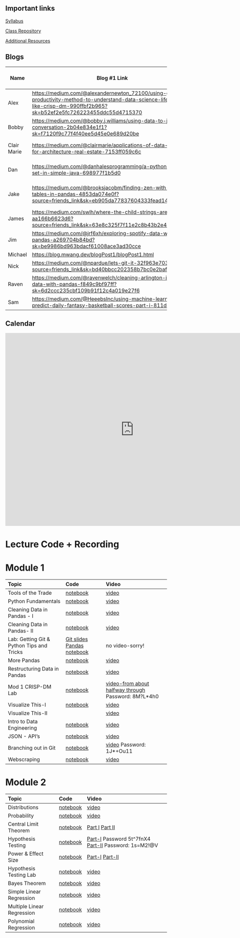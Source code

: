 ## Important links 

[Syllabus](https://hi.flatironschool.com/rs/072-UWY-209/images/FIS_DS_OnCampus_Syllabus_6_5_2019.pdf)

[Class Repository](https://github.com/learn-co-students/dc-ds-060120/blob/master/README.md)

[Additional Resources](https://drive.google.com/open?id=1qYxioNRi3tJmA-PrsdJZm16RDEnyk_fsLLETlCRsScU)


## Blogs
|  Name | Blog #1 Link | Blog #2 Link | Blog #3 Link | Blog #4 Link |
| --- | --- | --- | --- | --- |
|Alex|https://medium.com/@alexandernewton_72100/using-gtd-productivity-method-to-understand-data-science-lifecycles-like-crisp-dm-990ffbf2b965?sk=b52ef2e5fc726223455ddc55d4715370| | |
|Bobby| https://medium.com/@bobby.j.williams/using-data-to-join-the-conversation-2b04e834e1f1?sk=f7120f9c77f4f40ee5d45e0e689d20be| https://medium.com/@bobby.j.williams/python-and-process-control-pt-1-ff2978b8901a?sk=7457cc32a0d848b5420c7090ca848449 | |
|Clair Marie|https://medium.com/@clairmarie/applications-of-data-science-for-architecture-real-estate-7153ff059c6c| https://medium.com/@clairmarie/exploratory-data-analysis-of-green-building-market-share-using-pandas-matplotlib-5404ead3f5d8 | |
|Dan|https://medium.com/@danhalesprogramming/a-python-style-set-in-simple-java-698977f1b5d0 |https://medium.com/@danhalesprogramming/making-sense-of-sampling-distributions-39598b575fbe?source=friends_link&sk=b39ee7a48148a9031d97fc1596881d62 | |
|Jake|https://medium.com/@brooksjacobm/finding-zen-with-pivot-tables-in-pandas-4853da074e0f?source=friends_link&sk=eb905da77837604333fead141093ac8f |https://levelup.gitconnected.com/solve-and-understand-the-project-euler-problems-in-python-introduction-and-problems-1-3-32625d1633f7?source=friends_link&sk=2ee04af8ce5ecdf7be89ac3a47ecae38 |
|James| https://medium.com/swlh/where-the-child-strings-are-aa166b6623d6?source=friends_link&sk=63e8c325f7f11e2c8b43b2e44a887ab9 | https://medium.com/@shawjr3/carin-about-karen-being-frank-about-frank-c7d36e19dee5 (Links to an external site.)| |
|Jim|https://medium.com/@jrf6xh/exploring-spotify-data-with-pandas-a269704b84bd?sk=be9986bd963bdacf61008ace3ad30cce| https://medium.com/@jrf6xh/making-maps-in-python-8dcb6d4d4451 | |
|Michael|https://blog.mwang.dev/blogPost1/blogPost1.html| | |
|Nick|https://medium.com/@npardue/lets-git-it-32f963e70308?source=friends_link&sk=bd40bbcc202358b7bc0e2bafbdca7bb3| | |
|Raven|https://medium.com/@ravenwelch/cleaning-arlington-income-data-with-pandas-f849c9bf97ff?sk=6d2ccc235cbf109b91f12c4a019e27f6| | |
|Sam|https://medium.com/@HeeebsInc/using-machine-learning-to-predict-daily-fantasy-basketball-scores-part-i-811de3c54a98| https://medium.com/@HeeebsInc/using-ai-to-hack-your-fantasy-lineup-2fe022886769#flatironschool | |

## Calendar

<iframe src="https://calendar.google.com/calendar/embed?src=flatironschool.com_kl4r6f0fbisflpmdnchoohdfvo%40group.calendar.google.com&ctz=America%2FNew_York" style="border: 0" width="800" height="600" frameborder="0" scrolling="no"></iframe>

# Lecture Code + Recording
# Module 1

| Topic                                  | Code                | Video                |
|:---|:---|:---|
|Tools of the Trade|[notebook](https://github.com/learn-co-students/dc-ds-060120/blob/master/mod-1/day-1-welcome/Getting-Started-with-Data-Science_After_Class.ipynb)|[video](https://wework.zoom.us/rec/share/-eZlPe2tqURLSKPC8B_TQ_YfOK7fX6a81SlM86ELyU0ZrtbYKNNS7BlH_dI6wpcK)|
|Python Fundamentals|[notebook](python-fundamentals-060120.ipynb)|[video](https://wework.zoom.com/rec/share/9-tPEY353zpOf6vg4h3OaoshON-0X6a80HBP_fAIzR5-gx7tUoyqmmfg1Vu88o4L)|
|Cleaning Data in Pandas - I| [notebook](https://github.com/learn-co-students/dc-ds-060120/blob/master/mod-1/day-3/Python%20Basics%20%2B%20Pandas%20I%20-%20060120.ipynb)|[video](https://wework.zoom.com/rec/share/9PVYEZDL1HJLE6fNt2bmA6Q-A6bFX6a82nUYq6AEy0yzIweWgSSScaJg4bXbMW-s)
|Cleaning Data in Pandas- II|[notebook](https://github.com/learn-co-students/dc-ds-060120/blob/master/mod-1/day-3/second_session/Libraries%20and%20Pandas-060120.ipynb)   |[video]( https://wework.zoom.com/rec/share/2MF8d-jvtT9OWq__wVHcQ_8NLKDOX6a82ycZ_foIxRpG-bIwihm1XROCbntF2Hq4)  |
|Lab: Getting Git & Python Tips and Tricks|[Git slides](https://docs.google.com/presentation/d/1NcM_tv2sKQT4J5GPI_nYAPCQCRpJrMLyOvniR6UdOy4/edit?usp=sharing) [Pandas notebook](https://github.com/learn-co-students/dc-ds-060120/blob/master/mod-1/day-3/Pandas_tips%26Tricks_Lab/Pandas%20Tips%20%26%20Review-mmitchell.ipynb)|no video-sorry!|
|More Pandas|[notebook](https://github.com/learn-co-students/dc-ds-060120/blob/master/mod-1/day-4/manipulating_data_with_pandas_full.ipynb)|[video](https://wework.zoom.com/rec/share/1eFfEJGo8GdJWbP25FnEB4MRBpS6T6a80HJN-6AEmB5s6wQWg60mrdLylhu_5_ft)
|Restructuring Data in Pandas|[notebook](https://github.com/learn-co-students/dc-ds-060120/blob/master/mod-1/week-2/day-1/Restructuring%20Data%20in%20Pandas%20-%20Murat.ipynb)|[video](https://wework.zoom.com/rec/share/xsVWHbrTxz9IBdLR1WTRXoxwRID9aaa803Me-_QEzhnAHDyngCOpMISfapZ3Qo3s)|
|Mod 1 CRISP-DM Lab| [notebook](Mod_1_CRISP_DM-mmitchell.ipynb)|[video-from about halfway through](https://wework.zoom.com/rec/share/6ONOFeD2qjNLUpWV-WPGZrwKMLi_T6a82idM-PsIzxyjXr2wbLhs2FQ8-MNNmRnq) Password: 8M?L*4h0|
|Visualize This-I| [notebook](https://github.com/learn-co-students/dc-ds-060120/blob/master/mod-1/week-2/day-2/matplotlib_seaborn_murat.ipynb)|[video](https://wework.zoom.com/rec/share/6eF4FOzPqWlJQrOU2WLCC5UzDojcaaa82nMe_PoLxR6Znp5n7sUqtWtDK0ujRsK8)|
|Visualize This-II| |[video](https://wework.zoom.com/rec/share/-OxkFJ7VrD1LaaeX5n_-R5MqHJTET6a80SlNqfYNn0lfP-raoNg53TKlzI6eZPoa)|
|Intro to Data Engineering|[notebook](https://github.com/learn-co-students/dc-ds-060120/blob/master/mod-1/week-2/day-3-databases-sql/sql-to-pandas.ipynb)|[video](https://wework.zoom.us/rec/share/2eBJconT6FFLX4XC4UXgdJweNJrLT6a8g3JN86cEnk8N5QC4DxTmOYQQH9n6TY4A)|
|JSON - API’s|[notebook]()|[video](https://wework.zoom.com/rec/share/5elHNbXq1lxOftbv82fjS7UeGZmiT6a81XUa8vMLyhzikALm6RH_q6EeWgp1mXGT)|
|Branching out in Git|[notebook](https://github.com/learn-co-students/dc-ds-060120/blob/master/mod-1/week-2/day-5-git-branching-merging-lab/index.ipynb)|[video](https://wework.zoom.com/rec/share/3NV8DrThqlpLWYGW8WfTePB7Idv8T6a8h3QZqaYMz0-52rQNIm4sQxy1pCsRENcE) Password: 1J*+Ou11|
|Webscraping|[notebook](webscraping_060120.ipynb)|[video](https://wework.zoom.com/rec/share/wZYuBe7ZyWVJAY302EPNebF9QoXVaaa8hCcf_fdYxUf2KyNrkvt4mKSd8I8dgJ-2)|

# Module 2

| Topic                                  | Code                | Video                |
|:---|:---|:---|
|Distributions |[notebook](https://github.com/learn-co-students/dc-ds-060120/blob/master/mod-2/day-1-Probability-Distributions/Random-Variables/Distributions-060120.ipynb) |[video](https://wework.zoom.com/rec/share/151xDejO0ERLRKf972PjBqssBqDVaaa8hHJMr6UMyhuRP-6zXJYZQHkGeyVcw_Es)|
|Probability | [notebook](https://github.com/learn-co-students/dc-ds-060120/blob/master/mod-2/day-1-Probability-Distributions/Probability/Probability-Basics-060120.ipynb)|[video](https://wework.zoom.com/rec/share/2sBTLpTB-VFOfKvOuBuOA_58IKa9X6a80Xcf8_YOxUbjbumtghjwOGbS16xoXP9-)|
|Central Limit Theorem|[notebook]()|[Part I](https://wework.zoom.com/rec/share/upJwFa-q0EBIa53mw1_hZ4oaXZj6eaa81SdI8vMMz0mU-k3SaOlgciT6DxExkLMR) [Part II](https://wework.zoom.com/rec/share/w_VcBrTV7klLRNLc-X3YeascBtnAaaa82yRK8_YNyUaYoYpQ7f0sMoVESDHZhK1T)|
|Hypothesis Testing|[notebook]()|[Part-I](https://wework.zoom.com/rec/share/4pZZAL_23X5OX6vu4n2BUZwmNZy4aaa8h3JLqPFYmUfqEqq6rAdjpfdAiHK1qhlV) Password 5t^7fnX4 [Part-II](https://wework.zoom.com/rec/share/wuVHcrWt_WRIcLfQ1liEWr8MRqW0eaa8gScW__Beyhkv_Oy336_rv4sdkF1jaLVu) Password: 1s=M2!@V|
|Power & Effect Size|[notebook](https://github.com/learn-co-students/dc-ds-060120/blob/master/mod-2/day-4-Effect-Size-Power/Effect_Sizes_Power_060120_after.ipynb)    | [Part-I](https://wework.zoom.com/rec/share/4NFYJOH-919LWKPTq2zQVrN5EoWieaa80SUbq_oImU750ONQL4f5AgebNIN66ayx) [Part-II](https://wework.zoom.com/rec/share/7OVKf6nK8EBIHImV-B-cfKU4HajDaaa81SRMrKYJyEb8ItjkePDi-nlYfCE536bH)      |
|Hypothesis Testing Lab| [notebook](https://github.com/learn-co-students/dc-ds-060120/blob/master/mod-2/day-4-Lab_Hypothesis-Testing/hypothesis_coach_lab-student-mmitchell.ipynb)|[video](https://wework.zoom.com/rec/share/9cNSNO3TyD1LaZHd8lODY7QvL97Leaa81CBK_6UOxU5XYzglT24lvNHCxkz0XY3Z)|
|Bayes Theorem|[notebook](https://github.com/learn-co-students/dc-ds-060120/blob/master/mod-2/day-5-Bayes-Theorem/bayes-060120-After.ipynb)      | [video](https://wework.zoom.com/rec/share/vdx6Pqvt1WBLWpXT7GaAZJUBO9vgeaa81SUbrKYNnu1bS1VtjXa91aJY8kuORAQ)       |
|Simple Linear Regression| [notebook](https://github.com/learn-co-students/dc-ds-060120/blob/master/mod-2/week-2/day-1-Simple_Linear_Regression/simple_linear_regression-student_version-mmitchell.ipynb)|[video](https://wework.zoom.com/rec/share/opxvKZHI9EBLcoXGzBngc_4OMNvnaaa80ShL-qBZxH_04DRIXiBIJKj29CfPgww)|
|Multiple Linear Regression|[notebook](https://github.com/learn-co-students/dc-ds-060120/blob/master/mod-2/week-2/day-2-Multiple_Linear_Regression/MultipleLinear_Regression-student_version.ipynb)|[video](https://wework.zoom.com/rec/share/2eh3c5rVyE5IHoHX1E3-XfUYIpnJX6a8gSUf-PoKzhq7dz_l5Chog3LR_n8NhixK)|
|Polynomial Regression| [notebook](https://github.com/learn-co-students/dc-ds-060120/blob/master/mod-2/extra_lectures/Polynomial_Regression-060120.ipynb)|[video](https://wework.zoom.com/rec/share/xM11F67-qj1LYtLS2EraWbwZDJm7aaa8hHUf_vQMz0aCCluHZ0MyfRpYLps3HaMz)|

